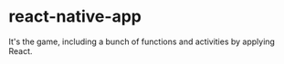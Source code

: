 # react-native-app
It's the game, including a bunch of functions and activities by applying React. 
